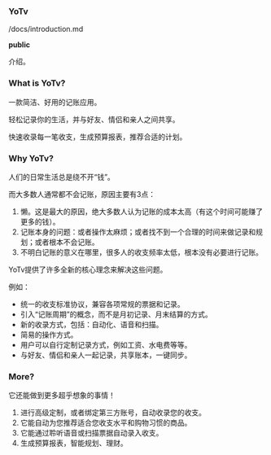 ### YoTv

/docs/introduction.md

**public**

介绍。

### What is YoTv?

一款简洁、好用的记账应用。

轻松记录你的生活，并与好友、情侣和亲人之间共享。

快速收录每一笔收支，生成预算报表，推荐合适的计划。

### Why YoTv?

人们的日常生活总是绕不开“钱”。

而大多数人通常都不会记账，原因主要有3点：

1. 懒。这是最大的原因，绝大多数人认为记账的成本太高（有这个时间可能赚了更多的钱）。
2. 记账本身的问题：或者操作太麻烦；或者找不到一个合理的时间来做记录和规划；或者根本不会记账。
3. 不明白记账的意义在哪里，很多人的收支频率太低，根本没有必要进行记账。

YoTv提供了许多全新的核心理念来解决这些问题。

例如：

* 统一的收支标准协议，兼容各项常规的票据和记录。
* 引入“记账周期”的概念，而不是月初记录、月末结算的方式。
* 新的收录方式，包括：自动化、语音和扫描。
* 简易的操作方式。
* 用户可以自行定制记录方式，例如工资、水电费等等。
* 与好友、情侣和亲人一起记录，共享账本，一键同步。

### More?

它还能做到更多超乎想象的事情！

1. 进行高级定制，或者绑定第三方账号，自动收录您的收支。
2. 它能自动为您推荐适合您收支水平和购物习惯的商品。
3. 它能通过聆听语音或扫描票据自动录入收支。
4. 生成预算报表，智能规划、理财。